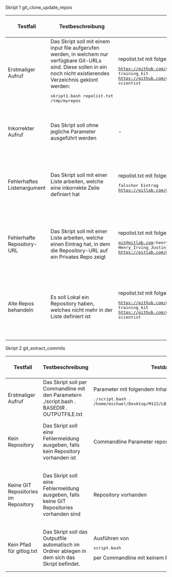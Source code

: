 Skript 1 git_clone_update_repos

| Testfall | Testbeschreibung | Testdaten | erwartetes Testresultat | erhaltenes Testresultat | Tester | Testdatum und Teststatus |
|  - | - | - | - | - | - | - |
| Erstmaliger Aufruf | Das Skript soll mit einem input file aufgerufen werden, in welchem nur verfügbare Git-URLs sind. Diese sollen in ein noch nicht existierendes Verzeichnis geklont werden:<pre>skript1.bash repolist.txt /tmp/myrepos</pre> | repolist.txt mit folgendem Inhalt:<pre>https://github.com/github/training-kit.git training_kit<br>https://github.com/github/scientist.git scientist</pre> | Verzeichnis wird erstellt und alle Repos werden darin geklont | Skript wurde erfolgreich ausgeführt. Alle Verzeichnisse wurden erstellt, logs wurden angelegt | Michael Marchesi | 08.05.22, status OK |
| Inkorrekter Aufruf | Das Skript soll ohne jegliche Parameter ausgeführt werden | - | Skript bricht ab und verlangt Parameter als Argument | Skript definiert welcher Parameter fehlt, logt Warning im logfile | Michael Marchesi | 08.05.22, status OK |
| Fehlerhaftes Listenargument | Das Skript soll mit einer Liste arbeiten, welche eine inkorrekte Zeile definiert hat | repolist.txt mit folgendem Inhalt:<pre>falscher Eintrag<br>https://gitlab.com/wapdc/InfoSearch/Project-2017</pre> | Skript ignoriert den fehlerhaften Eintrag und behandelt die restlichen Zeilen | Fehlerhafter Eintrag wird geloggt, sonstige Verzeichnise werden erstellt | Michael Marchesi | 08.05.22, status OK |
| Fehlerhafte Repository-URL | Das Skript soll mit einer Liste arbeiten, welche einen Eintrag hat, in dem die Repository-URL auf ein Privates Repo zeigt | repolist.txt mit folgendem Inhalt:<pre>git@gitlab.com:henry.irving2001/m122_praxisarbeit.git Henry_Irving_Justin_Feliz<br>https://gitlab.com/wapdc/InfoSearch/Project-2017</pre> | Skript ignoriert den falschen Eintrag und behandelt die restlichen Zeilen | Falscher Eintrag wird geloggt, sonstige Verzeichnise werden erstellt | Michael Marchesi | 08.05.22, status OK |
| Alte Repos behandeln | Es soll Lokal ein Repository haben, welches nicht mehr in der Liste definiert ist | repolist.txt mit folgendem Inhalt:<pre>https://github.com/github/training-kit.git training_kit<br>https://github.com/github/scientist.git scientist</pre> | Skript löscht das veraltete lokale Repository und verhält sich ansonsten wie erwartet | Verzeichnis wird entfernt, sonstige werden wie erwartet angelegt | Michael Marchesi | 08.05.22, status OK |


Skript 2 git_extract_commits

| Testfall | Testbeschreibung | Testdaten | erwartetes Testresultat | erhaltenes Testresultat | Tester | Testdatum und Teststatus |
|  - | - | - | - | - | - | - |
| Erstmaliger Aufruf | Das Skript soll per Commandline mit den Parametern ./script.bash . BASEDIR . OUTPUTFILE.txt | Parameter mit folgendem Inhalt <pre>./script.bash . /home/michael/Desktop/M122/LB2/gitlog.txt . repositories</pre> | Skript wird ausgeführt. Outputfile erstellt | Das Outputfile wird erstellt, Logfile auch. | Noah Barth | 08.05.22 |
| Kein Repository | Das Skript soll eine Fehlermeldung ausgeben, falls kein Repository vorhanden ist | Commandline Parameter repositories | Skript gibt eine Fehlermeldung aus | Skript gibt eine Fehlermeldung aus, loggt diese und erstellt das Repository | Noah Barth | 08.05.22 |
| Keine GIT Repositories im Repository | Das Skript soll eine Fehlermeldung ausgeben, falls keine GIT Repositories vorhanden sind | Repository vorhanden | Skript gibt eine Fehlermeldung aus | Skript gibt eine Fehlermeldung aus, dass keine GIT Repo's vorhanden sind, loggt diese | Noah Barth | 08.05.22 |
| Kein Pfad für gitlog.txt | Das Skript soll das Outputfile automatisch im Ordner ablegen in dem sich das Skript befindet. | Ausführen von <pre>script.bash</pre> per Commandline mit keinem Pfad | Skript legt dieses am gleichen Ort ab wie das Skript selber | Skript legt dieses am selben Ort ab, jedoch werden die Commits nicht richtig ausgelesen | Noah Barth | 08.05.22 |

